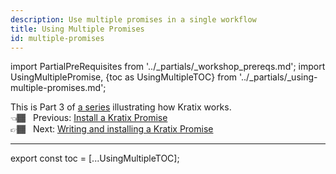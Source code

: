 ```yaml
---
description: Use multiple promises in a single workflow
title: Using Multiple Promises
id: multiple-promises
---
```

import PartialPreRequisites from '../_partials/_workshop_prereqs.md';
import UsingMultiplePromise, {toc as UsingMultipleTOC} from '../_partials/_using-multiple-promises.md';


This is Part 3 of [a series](intro) illustrating how Kratix works. <br />
👈🏾&nbsp;&nbsp; Previous: [Install a Kratix Promise](installing-a-promise) <br />
👉🏾&nbsp;&nbsp; Next: [Writing and installing a Kratix Promise](writing-a-promise)


<PartialPreRequisites />

<hr />

<UsingMultiplePromise />

<!--
    Workaround for ToC of imported content
    See https://github.com/facebook/docusaurus/issues/3915#issuecomment-896193142
-->
export const toc = [...UsingMultipleTOC];
